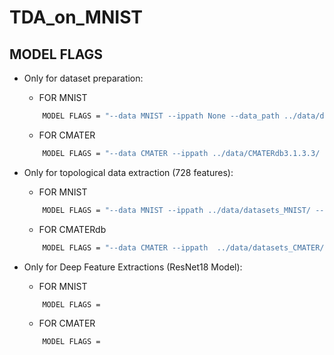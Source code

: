 # TDA_on_MNIST

## MODEL FLAGS
- Only for dataset preparation:
    - FOR MNIST
    ```bash
        MODEL FLAGS = "--data MNIST --ippath None --data_path ../data/datasets_MNIST/"
    ```

    - FOR CMATER
    ```bash
        MODEL FLAGS = "--data CMATER --ippath ../data/CMATERdb3.1.3.3/ --data_path ../data/datasets_CMATER/"
    ```

- Only for topological data extraction (728 features):

    - FOR MNIST
    ```bash
        MODEL FLAGS = "--data MNIST --ippath ../data/datasets_MNIST/ --oppath ../data/datasets_MNIST/tda_features/"
    ```

    - FOR CMATERdb
    ``` bash
        MODEL FLAGS = "--data CMATER --ippath  ../data/datasets_CMATER/ --oppath ../data/datasets_CMATER/tda_features/"
    ```



- Only for Deep Feature Extractions (ResNet18 Model):

    - FOR MNIST
    ``` bash
        MODEL FLAGS = 
    ```

    - FOR CMATER
    ```bash
        MODEL FLAGS = 
    ```
